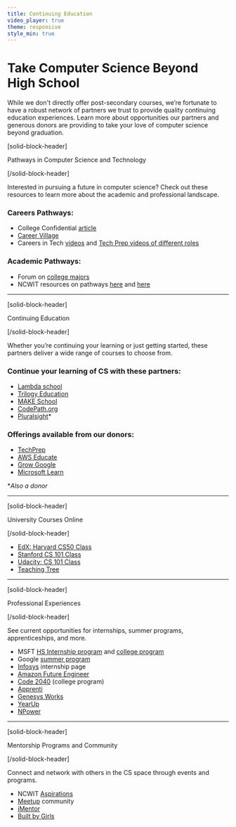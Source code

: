 ```yaml
---
title: Continuing Education
video_player: true
theme: responsive
style_min: true
---
```

# Take Computer Science Beyond High School

While we don't directly offer post-secondary courses, we’re fortunate to have a robust network of partners we trust to provide quality continuing education experiences. Learn more about opportunities our partners and generous donors are providing to take your love of computer science beyond graduation.

[solid-block-header]

Pathways in Computer Science and Technology

[/solid-block-header]

Interested in pursuing a future in computer science? Check out these resources to learn more about the academic and professional landscape. 

### Careers Pathways:
- College Confidential [article](https://www.collegeconfidential.com/articles/which-jobs-can-you-pursue-with-a-coding-background/) 
- [Career Village](https://www.careervillage.org/)
- Careers in Tech [videos](https://code.org/careers-in-tech) and [Tech Prep videos of different roles](https://techprep.org/why/)

### Academic Pathways:
- Forum on [college majors](https://talk.collegeconfidential.com/college-majors/)
- NCWIT resources on pathways [here](https://www.ncwit.org/resources/university-pathway-it-and-computing-careers) and [here](https://www.ncwit.org/resources/community-college-pathway-it-and-computing-careers)

<hr />

[solid-block-header]

Continuing Education

[/solid-block-header]

Whether you’re continuing your learning or just getting started, these partners deliver a wide range of courses to choose from. 

###  Continue your learning of CS with these partners:
- [Lambda school](https://lambdaschool.com/)
- [Trilogy Education](https://www.trilogyed.com/)
- [MAKE School](https://www.makeschool.com/)
- [CodePath.org](http://codepath.org/)
- [Pluralsight](https://www.pluralsight.com/)*

### Offerings available from our donors:
- [TechPrep](https://techprep.org/get-started/)
- [AWS Educate](https://aws.amazon.com/education/awseducate/)
- [Grow Google](https://grow.google/)
- [Microsoft Learn](https://docs.microsoft.com/en-us/learn/)

**Also a donor*

<hr />

[solid-block-header]

University Courses Online

[/solid-block-header]

- [EdX: Harvard CS50 Class](https://www.edx.org/course-list/allschools/computer-science/allcourses) 
- [Stanford CS 101 Class](https://lagunita.stanford.edu/courses/Engineering/CS101/Summer2014/about)
- [Udacity: CS 101 Class](https://www.udacity.com/course/intro-to-computer-science--cs101)
- [Teaching Tree](http://www.teachingtree.co/)

<hr/>

[solid-block-header]

Professional Experiences

[/solid-block-header]

See current opportunities for internships, summer programs, apprenticeships, and more. 

- MSFT [HS Internship program](https://careers.microsoft.com/us/en/ushighschoolprogram) and [college program](https://careers.microsoft.com/us/en/usuniversityinternship)
- Google [summer program](https://buildyourfuture.withgoogle.com/programs/computer-science-summer-institute/#!?detail-content-tabby_activeEl=overview)
- [Infosys](https://www.infosys.com/instep/internship/) internship page
- [Amazon Future Engineer](https://www.amazon.jobs/en/landing_pages/amazonfutureengineer)
- [Code 2040](http://www.code2040.org/fellows-program) (college program)
- [Apprenti](https://apprenticareers.org/)
- [Genesys Works](https://www.genesysworks.org/)
- [YearUp](https://www.yearup.org/)
- [NPower](https://www.npower.org/)


<hr/>

[solid-block-header]

Mentorship Programs and Community

[/solid-block-header]

Connect and network with others in the CS space through events and programs.

- NCWIT [Aspirations](https://www.aspirations.org/aspirations-computing)
- [Meetup](https://www.meetup.com/find/tech/) community
- [iMentor](https://imentor.org/)
- [Built by Girls](https://www.builtbygirls.com/)